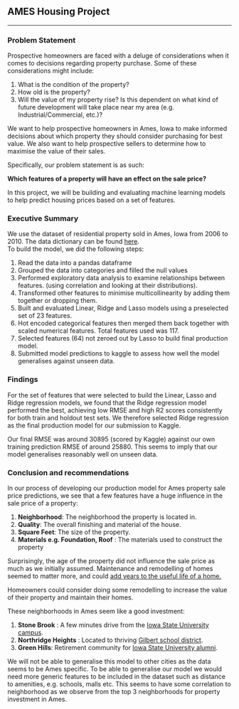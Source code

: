 ## AMES Housing Project 
<hr/>

### Problem Statement

Prospective homeowners are faced with a deluge of considerations when it comes to decisions regarding property purchase. Some of these considerations might include:
1) What is the condition of the property? <br>
2) How old is the property? <br>
3) Will the value of my property rise? Is this dependent on what kind of future development will take place near my area (e.g. Industrial/Commercial, etc.)? <br>

We want to help prospective homeowners in Ames, Iowa to make informed decisions about which property they should consider purchasing for best value. We also want to help prospective sellers to determine how to maximise the value of their sales. <br>

Specifically, our problem statement is as such:

**Which features of a property will have an effect on the sale price?** <br>

In this project, we will be building and evaluating machine learning models to help predict housing prices based on a set of features.

### Executive Summary 

We use the dataset of residential property sold in Ames, Iowa from 2006 to 2010. The data dictionary can be found [here](http://jse.amstat.org/v19n3/decock/DataDocumentation.txt). <br>
To build the model, we did the following steps: <br>
1) Read the data into a pandas dataframe <br>
2) Grouped the data into categories and filled the null values <br>
3) Performed exploratory data analysis to examine relationships between features. (using correlation and looking at their distributions). <br>
4) Transformed other features to minimise multicollinearity by adding them together or dropping them. <br>
5) Built and evaluated Linear, Ridge and Lasso models using a preselected set of 23 features. <br>
6) Hot encoded categorical features then merged them back together with scaled numerical features. Total features used was 117.<br>
6) Selected features (64) not zeroed out by Lasso to build final production model. <br>
7) Submitted model predictions to kaggle to assess how well the model generalises against unseen data. <br>

### Findings

For the set of features that were selected to build the Linear, Lasso and Ridge regression models, we found that the Ridge regression model performed the best, achieving low RMSE and high R2 scores consistently for both train and holdout test sets. We therefore selected Ridge regression as the final production model for our submission to Kaggle. 

Our final RMSE was around 30895 (scored by Kaggle) against our own training prediction RMSE of around 25880. This seems to imply that our model generalises reasonably well on unseen data. <br>

### Conclusion and recommendations 
In our process of developing our production model for Ames property sale price predictions, we see that a few features have a huge influence in the sale price of a property: <br>
1) **Neighborhood**: The neighborhood the property is located in. <br> 
2) **Quality**: The overall finishing and material of the house. <br>
3) **Square Feet**: The size of the property. <br> 
4) **Materials e.g. Foundation, Roof** : The materials used to construct the property <br> 

Surprisingly, the age of the property did not influence the sale price as much as we initially assumed. Maintenance and remodelling of homes seemed to matter more, and could [add years to the useful life of a home.](https://www.adn.com/business-economy/2018/06/21/the-age-of-your-house-isnt-just-based-on-the-year-it-was-built-heres-why-thats-important-when-youre-selling-your-home/) <br>

Homeowners could consider doing some remodelling to increase the value of their property and maintain their homes. <br>

These neighborhoods in Ames seem like a good investment: 
1) **Stone Brook** : A few minutes drive from the [Iowa State University campus](https://www.stonebrooke.org/).  <br>
2) **Northridge Heights** : Located to thriving [Gilbert school district](https://www.hunzikerdevelopment.com/active-developments/northridge-heights/). <br> 
3) **Green Hills**: Retirement community for [Iowa State University alumni](https://greenhillsrc.com/about-us/).

We will not be able to generalise this model to other cities as the data seems to be Ames specific. To be able to generalise our model we would need more generic features to be included in the dataset such as distance to amenities, e.g. schools, malls etc. This seems to have some correlation to neighborhood as we observe from the top 3 neighborhoods for property investment in Ames.

